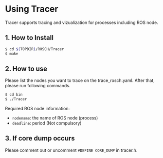 # Using Tracer

Tracer supports tracing and vizualization for processes including ROS node.

## 1. How to Install

```sh
$ cd $(TOPDIR)/ROSCH/Tracer
$ make
``` 

## 2. How to use

Please list the nodes you want to trace on the trace_rosch.yaml.
After that, please run following commands.

```sh
$ cd bin
$ ./Tracer
``` 

Required ROS node information:

 * `nodename`: the name of ROS node (process)
 * `deadline`: period  (Not compulsory)

## 3. If core dump occurs

Please comment out or uncomment `#DEFINE CORE_DUMP` in tracer.h.

